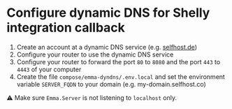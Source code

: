 # Configure dynamic DNS for Shelly integration callback

1. Create an account at a dynamic DNS service (e.g. [selfhost.de](https://selfhost.de))
2. Configure your router to use the dynamic DNS service
3. Configure your router to forward the port `80` to `8080` and the port `443` to `4443` of your computer
4. Create the file `compose/emma-dyndns/.env.local` and set the environment variable `SERVER_FQDN` to your domain (e.g. my-domain.selfhost.co)

⚠️ Make sure `Emma.Server` is not listening to `localhost` only.
